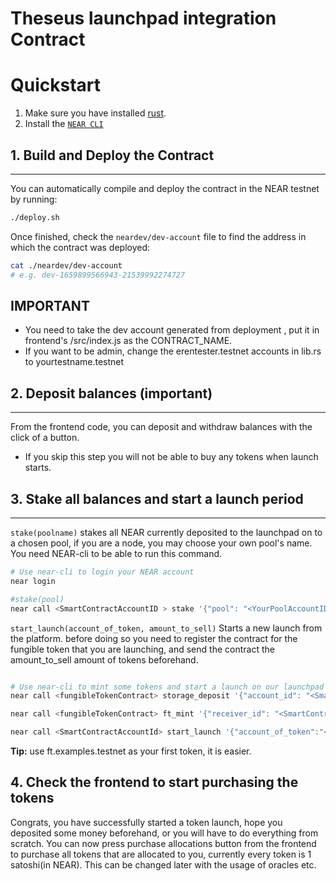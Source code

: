 # Theseus launchpad integration Contract


# Quickstart

1. Make sure you have installed [rust](https://rust.org/).
2. Install the [`NEAR CLI`](https://github.com/near/near-cli#setup)


## 1. Build and Deploy the Contract
---
You can automatically compile and deploy the contract in the NEAR testnet by running:

```bash
./deploy.sh
```

Once finished, check the `neardev/dev-account` file to find the address in which the contract was deployed:

```bash
cat ./neardev/dev-account
# e.g. dev-1659899566943-21539992274727
```
## IMPORTANT
- You need to take the dev account generated from deployment , put it in frontend's /src/index.js as the CONTRACT_NAME.
- If you want to be admin, change the erentester.testnet accounts in lib.rs to yourtestname.testnet


## 2. Deposit balances (important)
---
From the frontend code, you can deposit and withdraw balances with the click of a button.

- If you skip this step you will not be able to buy any tokens when launch starts.
 

## 3. Stake all balances and start a launch period
---
`stake(poolname)` stakes all NEAR currently deposited to the launchpad on to a chosen pool, if you are a node, you may choose your own pool's name. You need NEAR-cli to be able to run this command.
```bash
# Use near-cli to login your NEAR account
near login
```
```bash
#stake(pool)
near call <SmartContractAccountID > stake '{"pool": "<YourPoolAccountID>"}' --accountId <YourAccountId>
```

`start_launch(account_of_token, amount_to_sell)` Starts a new launch from the platform. before doing so you need to register the contract for the fungible token that you are launching, and send the contract the amount_to_sell amount of tokens beforehand.

```bash

# Use near-cli to mint some tokens and start a launch on our launchpad
near call <fungibleTokenContract> storage_deposit '{"account_id": "<SmartContractAccountId>"}' --accountId <YourAccountId> --amount 0.00125

near call <fungibleTokenContract> ft_mint '{"receiver_id": "<SmartContractAccountId>", "amount": "<amountToSell>"}' --deposit 0.1 --accountId <YourAccountId>

near call <SmartContractAccountId> start_launch '{"account_of_token":"<account of a fungible token contract>", "amount_to_sell":"<amountToSell>" }' --accountId <YourAccountId>
```

**Tip:** use ft.examples.testnet as your first token, it is easier.
## 4. Check the frontend to start purchasing the tokens

Congrats, you have successfully started a token launch, hope you deposited some money beforehand, or you will have to do everything from scratch.
You can now press purchase allocations button from the frontend to purchase all tokens that are allocated to you, currently every token is 1 satoshi(in NEAR). This can be changed later with the usage of oracles etc.


